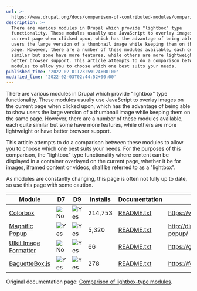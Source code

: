 ```yaml
---
url: >-
  https://www.drupal.org/docs/comparison-of-contributed-modules/comparison-of-lightbox-type-modules/comparison-of-lightbox-type-modules
description: >-
  There are various modules in Drupal which provide "lightbox" type
  functionality. These modules usually use JavaScript to overlay images on the
  current page when clicked upon, which has the advantage of being able to show
  users the large version of a thumbnail image while keeping them on the same
  page. However, there are a number of these modules available, each quite
  similar but some have more features, while others are more lightweight or have
  better browser support. This article attempts to do a comparison between these
  modules to allow you to choose which one best suits your needs.
published_time: '2022-02-01T23:59:24+00:00'
modified_time: '2022-02-03T02:44:52+00:00'
---
```

There are various modules in Drupal which provide "lightbox" type functionality. These modules usually use JavaScript to overlay images on the current page when clicked upon, which has the advantage of being able to show users the large version of a thumbnail image while keeping them on the same page. However, there are a number of these modules available, each quite similar but some have more features, while others are more lightweight or have better browser support.

This article attempts to do a comparison between these modules to allow you to choose which one best suits your needs. For the purposes of this comparison, the "lightbox" type functionality where content can be displayed in a container overlayed on the current page, whether it be for images, iframed content or videos, shall be referred to as a "lightbox".

As modules are constantly changing, this page is often not fully up to date, so use this page with some caution.

| **Module**                                                                        | **D7**                          | **D9**                        | **Installs** | **Documentation**                                                                           | **Demo site**                                   |
| --------------------------------------------------------------------------------- | ------------------------------- | ----------------------------- | ------------ | ------------------------------------------------------------------------------------------- | ----------------------------------------------- |
| [Colorbox](http://drupal.org/project/colorbox)                                    | ![No](/misc/watchdog-error.png) | ![Yes](/misc/watchdog-ok.png) | 214,753      | [README.txt](https://git.drupalcode.org/project/colorbox/-/blob/8.x-1.x/README.txt)         | <https://www.jacklmoore.com/colorbox/>          |
| [Magnific Popup](https://www.drupal.org/project/magnific%5Fpopup)                 | ![Yes](/misc/watchdog-ok.png)   | ![Yes](/misc/watchdog-ok.png) | 5,320        | [README.txt](https://git.drupalcode.org/project/magnific%5Fpopup/-/blob/8.x-1.x/README.txt) | <http://dimsemenov.com/plugins/magnific-popup/> |
| [UIkit Image Formatter](https://www.drupal.org/project/uikit%5Fimage%5Fformatter) | ![No](/misc/watchdog-error.png) | ![Yes](/misc/watchdog-ok.png) | 66           | [README.txt](https://git.drupalcode.org/project/uikit/-/blob/8.x-3.x/README.txt)            | <https://getuikit.com/docs/lightbox>            |
| [BaguetteBox.js](https://www.drupal.org/project/baguettebox)                      | ![Yes](/misc/watchdog-ok.png)   | ![Yes](/misc/watchdog-ok.png) | 278          | [README.txt](https://git.drupalcode.org/project/baguettebox/-/blob/8.x-1.x/README.txt)      | <https://feimosi.github.io/baguetteBox.js/>     |

Original documentation page: [Comparison of lightbox-type modules](https://www.drupal.org/node/266126).
